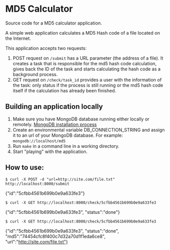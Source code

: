 # MD5 Calculator

Source code for a MD5 calculator application.

A simple web application calculates a MD5 Hash code of a file located on the Internet.

This application accepts two requests:
1. POST request on `/submit` has a URL parameter (the address of a file). It creates a task that is responsible for the md5 hash code calculation, gives back the ID of the task and starts calculating the hash code as a background process.
2. GET request on `/check/task_id` provides a user with the information of the task: only status if the process is still running or the md5 hash code itself if the calculation has already been finished.

## Building an application locally

1. Make sure you have MongoDB database running either locally or remotely. [MongoDB installation process](https://docs.mongodb.com/manual/installation/)
2. Create an environmental variable DB_CONNECTION_STRING and assign it to an url of your MongoDB database. For example: `mongodb://localhost/md5`
3. Run `make` in a command line in a working directory.
4. Start "playing" with the application.

## How to use:
```$ curl -X POST -d "url=http://site.com/file.txt" http://localhost:8000/submit```

{"id":"5cfbb4561b699b0e9a633fe3"}   

```$ curl -X GET http://localhost:8000/check/5cfbb4561b699b0e9a633fe3```    

{"id":"5cfbb4561b699b0e9a633fe3", "status":"done"}  

```$ curl -X GET http://localhost:8000/check/5cfbb4561b699b0e9a633fe3```    

{"id":"5cfbb4561b699b0e9a633fe3", "status":"done", "md5":"74454cfc8f400c7d32a70d1f1eda6ce8", "url":"http://site.com/file.txt"}  
